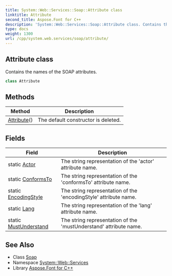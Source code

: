 ```yaml
---
title: System::Web::Services::Soap::Attribute class
linktitle: Attribute
second_title: Aspose.Font for C++
description: 'System::Web::Services::Soap::Attribute class. Contains the names of the SOAP attributes in C++.'
type: docs
weight: 1300
url: /cpp/system.web.services/soap/attribute/
---
```

## Attribute class


Contains the names of the SOAP attributes.

```cpp
class Attribute
```

## Methods

| Method | Description |
| --- | --- |
| [Attribute](./attribute/)() | The default constructor is deleted. |
## Fields

| Field | Description |
| --- | --- |
| static [Actor](./actor/) | The string representation of the 'actor' attribute name. |
| static [ConformsTo](./conformsto/) | The string representation of the 'conformsTo' attribute name. |
| static [EncodingStyle](./encodingstyle/) | The string representation of the 'encodingStyle' attribute name. |
| static [Lang](./lang/) | The string representation of the 'lang' attribute name. |
| static [MustUnderstand](./mustunderstand/) | The string representation of the 'mustUnderstand' attribute name. |
## See Also

* Class [Soap](../)
* Namespace [System::Web::Services](../../)
* Library [Aspose.Font for C++](../../../)
